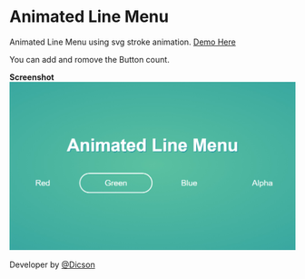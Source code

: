 # Animated Line Menu
Animated Line Menu using svg stroke animation. [Demo Here](https://dicson-ui.github.io/animated-line-menu-master/)

You can add and romove the Button count.

**Screenshot**
![](img/animated-line-menu.jpg)

Developer by [@Dicson](http://dicson.in)
